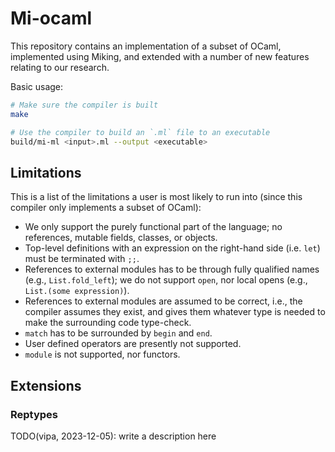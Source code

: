 # Mi-ocaml

This repository contains an implementation of a subset of OCaml, implemented using Miking, and extended with a number of new features relating to our research.

Basic usage:

```bash
# Make sure the compiler is built
make

# Use the compiler to build an `.ml` file to an executable
build/mi-ml <input>.ml --output <executable>
```

## Limitations

This is a list of the limitations a user is most likely to run into (since this compiler only implements a subset of OCaml):

- We only support the purely functional part of the language; no references, mutable fields, classes, or objects.
- Top-level definitions with an expression on the right-hand side (i.e. `let`) must be terminated with `;;`.
- References to external modules has to be through fully qualified names (e.g., `List.fold_left`); we do not support `open`, nor local opens (e.g., `List.(some expression)`).
- References to external modules are assumed to be correct, i.e., the compiler assumes they exist, and gives them whatever type is needed to make the surrounding code type-check.
- `match` has to be surrounded by `begin` and `end`.
- User defined operators are presently not supported.
- `module` is not supported, nor functors.

## Extensions

### Reptypes

TODO(vipa, 2023-12-05): write a description here
